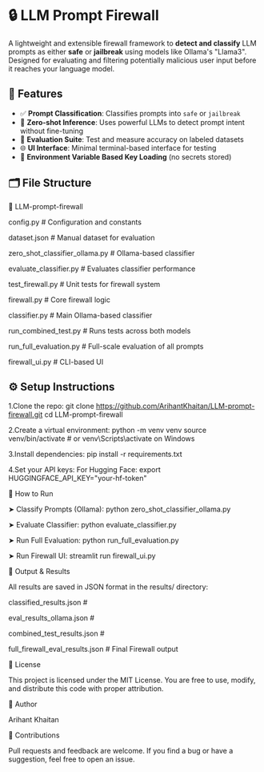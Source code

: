 # 🔒 LLM Prompt Firewall

A lightweight and extensible firewall framework to **detect and classify** LLM prompts as either **safe** or **jailbreak** using models like Ollama's "Llama3".
Designed for evaluating and filtering potentially malicious user input before it reaches your language model.

## 🚀 Features

- ✅ **Prompt Classification**: Classifies prompts into `safe` or `jailbreak`
- 🧠 **Zero-shot Inference**: Uses powerful LLMs to detect prompt intent without fine-tuning
- 🧪 **Evaluation Suite**: Test and measure accuracy on labeled datasets
- 🌐 **UI Interface**: Minimal terminal-based interface for testing
- 🔐 **Environment Variable Based Key Loading** (no secrets stored)

## 🗂 File Structure

📁 LLM-prompt-firewall

config.py # Configuration and constants

dataset.json # Manual dataset for evaluation

zero_shot_classifier_ollama.py # Ollama-based classifier

evaluate_classifier.py # Evaluates classifier performance

test_firewall.py # Unit tests for firewall system

firewall.py # Core firewall logic

classifier.py # Main Ollama-based classifier

run_combined_test.py # Runs tests across both models

run_full_evaluation.py # Full-scale evaluation of all prompts

firewall_ui.py # CLI-based UI

## ⚙️ Setup Instructions

1.Clone the repo:
git clone https://github.com/ArihantKhaitan/LLM-prompt-firewall.git
cd LLM-prompt-firewall
   
2.Create a virtual environment:
python -m venv venv
source venv/bin/activate  # or venv\Scripts\activate on Windows

3.Install dependencies:
pip install -r requirements.txt

4.Set your API keys:
For Hugging Face:
export HUGGINGFACE_API_KEY="your-hf-token"

🧪 How to Run

➤ Classify Prompts (Ollama):
python zero_shot_classifier_ollama.py

➤ Evaluate Classifier:
python evaluate_classifier.py

➤ Run Full Evaluation:
python run_full_evaluation.py

➤ Run Firewall UI:
streamlit run firewall_ui.py

💾 Output & Results

All results are saved in JSON format in the results/ directory:

classified_results.json # 

eval_results_ollama.json #

combined_test_results.json #

full_firewall_eval_results.json # Final Firewall output

📜 License

This project is licensed under the MIT License. You are free to use, modify, and distribute this code with proper attribution.

👤 Author

Arihant Khaitan

🤝 Contributions

Pull requests and feedback are welcome. If you find a bug or have a suggestion, feel free to open an issue.
